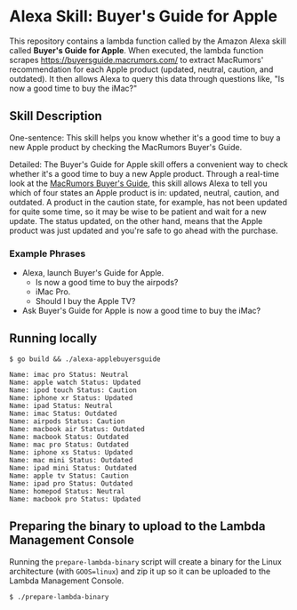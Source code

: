 # Alexa Skill: Buyer's Guide for Apple

This repository contains a lambda function called by the Amazon Alexa skill called **Buyer's Guide for Apple**. When executed, the lambda function scrapes https://buyersguide.macrumors.com/ to extract MacRumors' recommendation for each Apple product (updated, neutral, caution, and outdated). It then allows Alexa to query this data through questions like, "Is now a good time to buy the iMac?"

## Skill Description

One-sentence: This skill helps you know whether it's a good time to buy a new Apple product by checking the MacRumors Buyer's Guide.

Detailed: The Buyer's Guide for Apple skill offers a convenient way to check whether it's a good time to buy a new Apple product. Through a real-time look at the [MacRumors Buyer's Guide](https://buyersguide.macrumors.com/), this skill allows Alexa to tell you which of four states an Apple product is in: updated, neutral, caution, and outdated. A product in the caution state, for example, has not been updated for quite some time, so it may be wise to be patient and wait for a new update. The status updated, on the other hand, means that the Apple product was just updated and you're safe to go ahead with the purchase.

### Example Phrases

* Alexa, launch Buyer's Guide for Apple.
    - Is now a good time to buy the airpods?
    - iMac Pro.
    - Should I buy the Apple TV?
* Ask Buyer's Guide for Apple is now a good time to buy the iMac?

## Running locally

```
$ go build && ./alexa-applebuyersguide

Name: imac pro Status: Neutral
Name: apple watch Status: Updated
Name: ipod touch Status: Caution
Name: iphone xr Status: Updated
Name: ipad Status: Neutral
Name: imac Status: Outdated
Name: airpods Status: Caution
Name: macbook air Status: Outdated
Name: macbook Status: Outdated
Name: mac pro Status: Outdated
Name: iphone xs Status: Updated
Name: mac mini Status: Outdated
Name: ipad mini Status: Outdated
Name: apple tv Status: Caution
Name: ipad pro Status: Outdated
Name: homepod Status: Neutral
Name: macbook pro Status: Updated
```

## Preparing the binary to upload to the Lambda Management Console

Running the `prepare-lambda-binary` script will create a binary for the Linux architecture (with `GOOS=linux`) and zip it up so it can be uploaded to the Lambda Management Console.

```
$ ./prepare-lambda-binary
```
